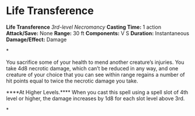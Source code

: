 # Life Transference

**Life Transference**
_3rd-level Necromancy_
**Casting Time:** 1 action
**Attack/Save:** None
**Range:** 30 ft
**Components:** V S
**Duration:** Instantaneous
**Damage/Effect:** Damage

*<p class="Core-Styles_Core-Body">You sacrifice some of your health to mend another creature’s injuries. You take 4d8 necrotic damage, which can’t be reduced in any way, and one creature of your choice that you can see within range regains a number of hit points equal to twice the necrotic damage you take.</p>
<p class="Core-Styles_Core-Body"><span class="Serif-Character-Style_Inline-Subhead-Serif">****At Higher Levels.**** </span>When you cast this spell using a spell slot of 4th level or higher, the damage increases by 1d8 for each slot level above 3rd.</p>*